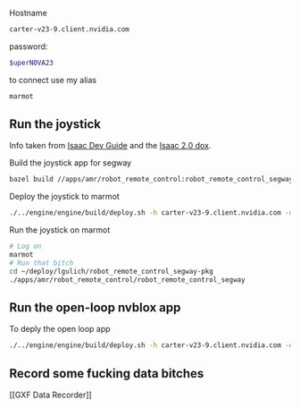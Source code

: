Hostname
```bash
carter-v23-9.client.nvidia.com
```
password:
```bash
$uperNOVA23
```

to connect use my alias
```bash
marmot
```

## Run the joystick
Info taken from [Isaac Dev Guide](https://docs.google.com/document/d/1YwSaGEUd_0eQCRvETEcHHGZgYmrM62U9CyZa-Y_hhzw/edit#) and the [Isaac 2.0 dox](https://isaac.nvidia.com/master/extensions/navigation_stack/doc/03_navigation_stack_on_carter.html).

Build the joystick app for segway
```bash
bazel build //apps/amr/robot_remote_control:robot_remote_control_segway
```
Deploy the joystick to marmot
```bash
./../engine/engine/build/deploy.sh -h carter-v23-9.client.nvidia.com -d jetpack50 -p //apps/amr/robot_remote_control:robot_remote_control_segway-pkg
```
Run the joystick on marmot
```bash
# Log on 
marmot
# Run that bitch
cd ~/deploy/lgulich/robot_remote_control_segway-pkg
./apps/amr/robot_remote_control/robot_remote_control_segway
```


## Run the open-loop nvblox app
To deply the open loop app
```bash
./../engine/engine/build/deploy.sh -h carter-v23-9.client.nvidia.com -d jetpack50 -p //extensions/nvblox/apps/carter_open_loop:carter_open_loop-pkg
```

## Record some fucking data bitches
[[GXF Data Recorder]]

